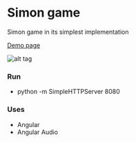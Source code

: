 Simon game
===
Simon game in its simplest implementation

[Demo page](http://vadimdez.github.io/simon/#/)

![alt tag](https://cloud.githubusercontent.com/assets/3748453/11758329/ed0c43fe-a069-11e5-8f01-1b9ad59340e2.png)

### Run
- python -m SimpleHTTPServer 8080

### Uses
- Angular
- Angular Audio

